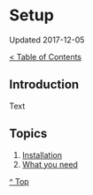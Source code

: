 <head>
</head>

# Setup

Updated 2017-12-05

[< Table of Contents][0]

## Introduction

Text

## Topics

1. [Installation][1]
2. [What you need][2]

[^ Top][99]

[0]: ../README.md
[1]: install.md
[2]: what_you_need.md
[99]: README.md
